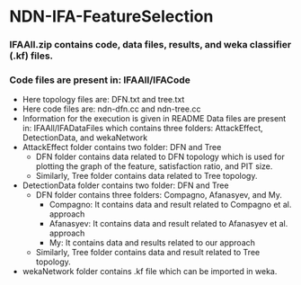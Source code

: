 # NDN-IFA-FeatureSelection
### IFAAll.zip contains code, data files, results, and weka classifier (.kf) files.
### Code files are present in: IFAAll/IFACode
- Here topology files are: DFN.txt and tree.txt
- Here code files are: ndn-dfn.cc  and ndn-tree.cc 
- Information for the execution is given in README
Data files are present in: IFAAll/IFADataFiles which contains three folders: AttackEffect, DetectionData, and wekaNetwork
- AttackEffect folder contains two folder: DFN and Tree
  - DFN folder contains data related to DFN topology which is used for plotting the graph of the feature, satisfaction ratio, and PIT size.
  - Similarly, Tree folder contains data related to Tree topology.
- DetectionData folder contains two folder: DFN and Tree
  - DFN folder contains three folders: Compagno, Afanasyev, and My.
    - Compagno: It contains data and result related to Compagno et al. approach
    - Afanasyev: It contains data and result related to Afanasyev et al. approach
    - My: It contains data and results related to our approach
  - Similarly, Tree folder contains data and result related to Tree topology.
- wekaNetwork folder contains .kf file which can be imported in weka.
